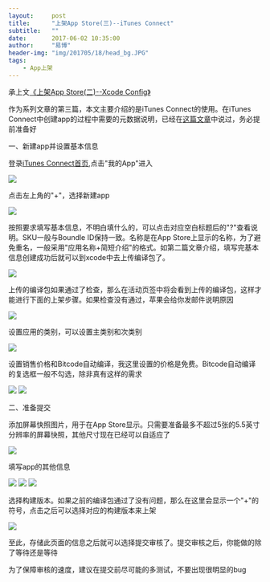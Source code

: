 ```yaml
---
layout:     post
title:      "上架App Store(三)--iTunes Connect"
subtitle:   ""
date:       2017-06-02 10:35:00
author:     "易博"
header-img: "img/201705/18/head_bg.JPG"
tags:
    - App上架
---
```


承上文[《上架App Store(二)--Xcode Config》](http://xttxqjfg.cn/2017/06/02/%E4%B8%8A%E6%9E%B6App-Store%E8%AF%A6%E7%BB%86%E6%B5%81%E7%A8%8B(%E4%BA%8C)/)

作为系列文章的第三篇，本文主要介绍的是iTunes Connect的使用。在iTunes Connect中创建app的过程中需要的元数据说明，已经在[这篇文章](http://xttxqjfg.cn/2017/05/31/App-Store%E4%B8%8A%E6%9E%B6%E5%BA%94%E7%94%A8%E6%89%80%E9%9C%80%E6%95%B0%E6%8D%AE/)中说过，务必提前准备好

一、新建app并设置基本信息

登录[iTunes Connect首页](https://itunesconnect.apple.com),点击"我的App"进入

![](http://www.xttxqjfg.cn/img/201706/02/03001.png)

点击左上角的"+"，选择新建app

![](http://www.xttxqjfg.cn/img/201706/02/03002.png)

按照要求填写基本信息，不明白填什么的，可以点击对应空白标题后的"?"查看说明。SKU一般与Boundle ID保持一致。名称是在App Store上显示的名称，为了避免重名，一般采用"应用名称+简短介绍"的格式。如第二篇文章介绍，填写完基本信息创建成功后就可以到xcode中去上传编译包了。

![](http://www.xttxqjfg.cn/img/201706/02/03003.png)

上传的编译包如果通过了检查，那么在活动页签中将会看到上传的编译包，这样才能进行下面的上架步骤。如果检查没有通过，苹果会给你发邮件说明原因

![](http://www.xttxqjfg.cn/img/201706/02/03007.png)

设置应用的类别，可以设置主类别和次类别

![](http://www.xttxqjfg.cn/img/201706/02/03004.png)

设置销售价格和Bitcode自动编译，我这里设置的价格是免费。Bitcode自动编译的复选框一般不勾选，除非真有这样的需求

![](http://www.xttxqjfg.cn/img/201706/02/03005.png)
![](http://www.xttxqjfg.cn/img/201706/02/03006.png)

二、准备提交

添加屏幕快照图片，用于在App Store显示。只需要准备最多不超过5张的5.5英寸分辨率的屏幕快照，其他尺寸现在已经可以自适应了

![](http://www.xttxqjfg.cn/img/201706/02/03008.png)

填写app的其他信息

![](http://www.xttxqjfg.cn/img/201706/02/03009.png)
![](http://www.xttxqjfg.cn/img/201706/02/03010.png)
![](http://www.xttxqjfg.cn/img/201706/02/03011.png)

选择构建版本。如果之前的编译包通过了没有问题，那么在这里会显示一个"+"的符号，点击之后可以选择对应的构建版本来上架

![](http://www.xttxqjfg.cn/img/201706/02/03012.png)

至此，存储此页面的信息之后就可以选择提交审核了。提交审核之后，你能做的除了等待还是等待

为了保障审核的速度，建议在提交前尽可能的多测试，不要出现很明显的bug




